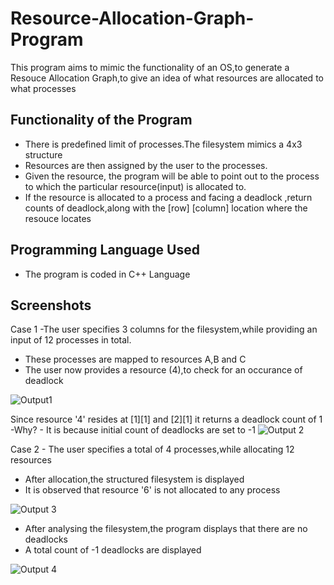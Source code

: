 # Resource-Allocation-Graph-Program
This program aims to mimic the functionality of an OS,to generate a Resouce Allocation Graph,to give an idea of what resources are allocated to what processes


## Functionality of the Program
 - There is predefined limit of processes.The filesystem mimics a 4x3 structure
- Resources are then assigned by the user to the processes. 
- Given the resource, the program will be able to point out to the process to which the particular resource(input) is allocated to. 
- If the resource is allocated to a process and facing a deadlock ,return counts of deadlock,along with the [row] [column] location where the resouce locates 

## Programming Language Used

- The program is coded in C++ Language

## Screenshots 

Case 1 -The user specifies 3 columns for the filesystem,while providing an input of 12 processes in total.

- These processes are mapped to resources A,B and C
- The user now provides a resource (4),to check for an occurance of deadlock 

![Output1](https://user-images.githubusercontent.com/77625109/122248958-154b7a00-cee6-11eb-84e4-6f80ab1d068e.png)

Since resource '4' resides at [1][1] and [2][1] it returns a deadlock count of 1
-Why? - It is because initial count of deadlocks are set to -1
![Output 2](https://user-images.githubusercontent.com/77625109/122251142-e0d8bd80-cee7-11eb-93a7-e0330fe5268b.png)

Case 2 - The user specifies a total of 4 processes,while allocating 12 resources 
- After allocation,the structured filesystem is displayed
- It is observed that resource '6' is not allocated to any process

![Output 3](https://user-images.githubusercontent.com/77625109/122252032-aae80900-cee8-11eb-8e7a-60c3f31aac93.png)

- After analysing the filesystem,the program displays that there are no deadlocks
- A total count of -1 deadlocks are displayed

![Output 4](https://user-images.githubusercontent.com/77625109/122252060-b0ddea00-cee8-11eb-8d65-2d1bcfbceae5.png)

